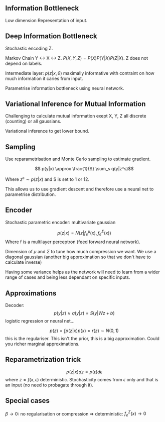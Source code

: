 ## Information Bottleneck 

Low dimension Representation of input. 

## Deep Information Bottleneck
Stochastic encoding Z.

Markov Chain Y <-> X <-> Z. $P(X, Y, Z) = P(X)P(Y|X)P(Z|X)$. Z does not depend on labels.

Intermediate layer: $p(z | x, \theta)$ maximally informative with contraint on how much information it caries from input.

Parametrise information bottleneck using neural network.

## Variational Inference for Mutual Information

Challenging to calculate mutual information exept X, Y, Z all discrete (counting) or all gaussians.

Variational inference to get lower bound.

## Sampling
Use reparametrisation and Monte Carlo sampling to estimate gradient.

$$ p(y|x) \approx \frac{1}{S} \sum_s q(y|z^s)$$ 

Where $z^s \sim p(z|x)$ and S is set to 1 or 12.

This allows us to use gradient descent and therefore use a neural net to parametrise distribution.

## Encoder
Stochastic parametric encoder: multivariate gaussian

$$p(z|x) = N(z|f_e^{\mu}(x), f_e^{\Sigma}(x))$$ Where f is a multilayer perceptron (feed forward neural network).

Dimension of $\mu$ and $\Sigma$ to tune how much compression we want. We use a diagonal gaussian (another big approximation so that we don't have to calculate inverse)

Having some variance helps as the network will need to learn from a wider range of cases and being less dependant on specific inputs.

## Approximations
Decoder: $$ p(y|z) \approx q(y|z) = S(y|Wz+b)$$ logistic regression or neural net...

$$ p(z) = \int p(z|x)p(x) \approx r(z) \sim N(0, 1) $$ this is the regulariser. This isn't the prior, this is a big approximation. Could you richer marginal approximations.

## Reparametrization trick

$$ p(z|x)dz = p(\epsilon) d\epsilon$$ where $z = f(x, \epsilon)$ deterministic. Stochasticity comes from $\epsilon$ only and that is an input (no need to probagate through it).

## Special cases

$\beta \to 0$: no regularisation or compression => deterministic: $f^\Sigma_e(x) \to 0$

